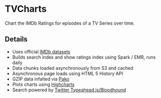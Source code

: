 # TVCharts

Chart the IMDb Ratings for episodes of a TV Series over time.

## Details
* Uses official [IMDb datasets](https://www.imdb.com/interfaces/)
* Builds search index and show ratings index using Spark / EMR, runs daily
* Data chunks loaded asynchronously from S3 and cached
* Asynchronous page loads using HTML 5 History API
* GZIP data infalted via [Pako](https://nodeca.github.io/pako/)
* Plots charts using [Highcharts](https://www.highcharts.com/products/highcharts/)
* Search powered by [Twitter Typeahead.js/Bloodhound](https://github.com/twitter/typeahead.js/blob/master/doc/bloodhound.md)